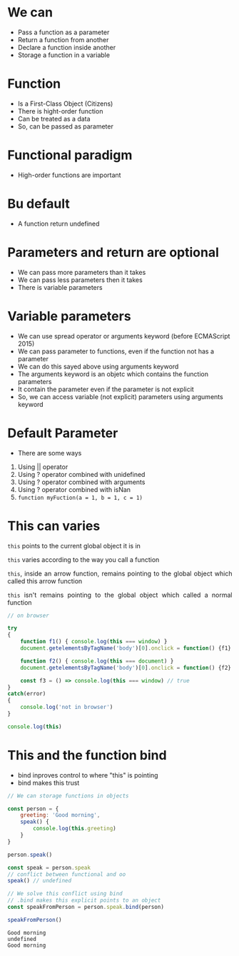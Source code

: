 # We can

- Pass a function as a parameter
- Return a function from another
- Declare a function inside another
- Storage a function in a variable

# Function

- Is a First-Class Object (Citizens)
- There is hight-order function
- Can be treated as a data
- So, can be passed as parameter

# Functional paradigm

- High-order functions are important

# Bu default

- A function return undefined

# Parameters and return are optional

- We can pass more parameters than it takes
- We can pass less parameters then it takes
- There is variable parameters

# Variable parameters

- We can use spread operator or arguments keyword (before ECMAScript 2015)
- We can pass parameter to functions, even if the function not has a parameter
- We can do this sayed above using arguments keyword
- The arguments keyword is an objetc which contains the function parameters
- It contain the parameter even if the parameter is not explicit
- So, we can access variable (not explicit) parameters using arguments keyword

# Default Parameter

- There are some ways

<div style="text-align:justify">
	<ol>
		<li>Using || operator</li>
		<li>Using ? operator combined with unidefined</li>
		<li>Using ? operator combined with arguments</li>
		<li>Using ? operator combined with isNan</li>
		<li><code>function myFuction(a = 1, b = 1, c = 1)</code></li>
	</ol>
</div>

# This can varies

<div style="text-align:justify">
	<p><code>this</code> points to the current global object it is in</p>
	<p><code>this</code> varies according to the way you call a function</p>
	<p><code>this</code>, inside an arrow function, remains pointing to the global object which called this arrow function</p>
	<p><code>this</code> isn't remains pointing to the global object which called a normal function</p>
</div>

```javascript
// on browser

try
{
	function f1() { console.log(this === window) }
	document.getelementsByTagName('body')[0].onclick = function() {f1} // false

	function f2() { console.log(this === document) }
	document.getelementsByTagName('body')[0].onclick = function() {f2} // true

	const f3 = () => console.log(this === window) // true
}
catch(error)
{
	console.log('not in browser')
}

console.log(this)
```

# This and the function bind

- bind inproves control to  where "this" is pointing
- bind makes this trust

```javascript
// We can storage functions in objects

const person = {
	greeting: 'Good morning',
	speak() {
		console.log(this.greeting)
	}
}

person.speak()

const speak = person.speak
// conflict between functional and oo
speak() // undefined

// We solve this conflict using bind
// .bind makes this explicit points to an object
const speakFromPerson = person.speak.bind(person)

speakFromPerson()

```

```console
Good morning
undefined
Good morning
```